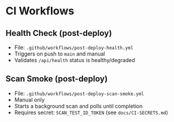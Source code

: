 # CI Workflows

## Health Check (post-deploy)
- File: `.github/workflows/post-deploy-health.yml`
- Triggers on push to `main` and manual
- Validates `/api/health` status is healthy/degraded

## Scan Smoke (post-deploy)
- File: `.github/workflows/post-deploy-scan-smoke.yml`
- Manual only
- Starts a background scan and polls until completion
- Requires secret: `SCAN_TEST_ID_TOKEN` (see `docs/CI-SECRETS.md`)

